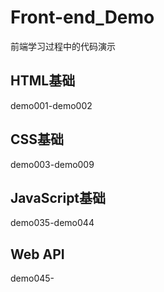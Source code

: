 # Front-end_Demo

前端学习过程中的代码演示

## HTML基础

demo001-demo002

## CSS基础

demo003-demo009

## JavaScript基础

demo035-demo044

## Web API

demo045-
